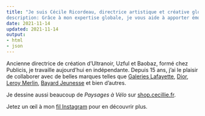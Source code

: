 ```yaml
---
title: "Je suis Cécile Ricordeau, directrice artistique et créative globale basée à Paris.
description: Grâce à mon expertise globale, je vous aide à apporter émotion, profondeur et cohérence à votre marque."
date: 2021-11-14
updated: 2021-11-14
output:
- html
- json
---
```

Ancienne directrice de création d’Ultranoir, Uzful et Baobaz, formé chez Publicis, je travaille aujourd’hui en indépendante.
Depuis 15 ans, j’ai le plaisir de collaborer avec de belles marques telles que [Galeries Lafayette](https://www.behance.net/gallery/74355515/galeries-lafayette), [Dior](https://www.behance.net/gallery/73040331/dior-backstage), [Leroy Merlin](https://www.behance.net/gallery/74693899/du-cot-de-chez-vous), [Bayard Jeunesse](https://www.behance.net/gallery/73864429/bayard-jeunesse) et bien d’autres.

Je dessine aussi beaucoup de *Paysages à Vélo* sur [shop.cecillie.fr](https://shop.cecillie.fr).

Jetez un œil à mon [fil Instagram](https://www.instagram.com/cecile.ricordeau/) pour en découvrir plus.
